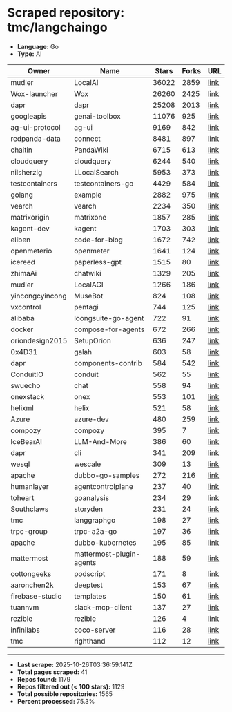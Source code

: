 # Scraped repository: tmc/langchaingo
* **Language:** Go
* **Type:** AI

| Owner | Name | Stars | Forks | URL |
|---|---|---|---|---|
| mudler | LocalAI | 36022 | 2859 | [link](https://github.com/mudler/LocalAI) |
| Wox-launcher | Wox | 26260 | 2425 | [link](https://github.com/Wox-launcher/Wox) |
| dapr | dapr | 25208 | 2013 | [link](https://github.com/dapr/dapr) |
| googleapis | genai-toolbox | 11076 | 925 | [link](https://github.com/googleapis/genai-toolbox) |
| ag-ui-protocol | ag-ui | 9169 | 842 | [link](https://github.com/ag-ui-protocol/ag-ui) |
| redpanda-data | connect | 8481 | 897 | [link](https://github.com/redpanda-data/connect) |
| chaitin | PandaWiki | 6715 | 613 | [link](https://github.com/chaitin/PandaWiki) |
| cloudquery | cloudquery | 6244 | 540 | [link](https://github.com/cloudquery/cloudquery) |
| nilsherzig | LLocalSearch | 5953 | 373 | [link](https://github.com/nilsherzig/LLocalSearch) |
| testcontainers | testcontainers-go | 4429 | 584 | [link](https://github.com/testcontainers/testcontainers-go) |
| golang | example | 2882 | 975 | [link](https://github.com/golang/example) |
| vearch | vearch | 2234 | 350 | [link](https://github.com/vearch/vearch) |
| matrixorigin | matrixone | 1857 | 285 | [link](https://github.com/matrixorigin/matrixone) |
| kagent-dev | kagent | 1703 | 303 | [link](https://github.com/kagent-dev/kagent) |
| eliben | code-for-blog | 1672 | 742 | [link](https://github.com/eliben/code-for-blog) |
| openmeterio | openmeter | 1641 | 124 | [link](https://github.com/openmeterio/openmeter) |
| icereed | paperless-gpt | 1515 | 80 | [link](https://github.com/icereed/paperless-gpt) |
| zhimaAi | chatwiki | 1329 | 205 | [link](https://github.com/zhimaAi/chatwiki) |
| mudler | LocalAGI | 1266 | 186 | [link](https://github.com/mudler/LocalAGI) |
| yincongcyincong | MuseBot | 824 | 108 | [link](https://github.com/yincongcyincong/MuseBot) |
| vxcontrol | pentagi | 744 | 125 | [link](https://github.com/vxcontrol/pentagi) |
| alibaba | loongsuite-go-agent | 722 | 91 | [link](https://github.com/alibaba/loongsuite-go-agent) |
| docker | compose-for-agents | 672 | 266 | [link](https://github.com/docker/compose-for-agents) |
| oriondesign2015 | SetupOrion | 636 | 247 | [link](https://github.com/oriondesign2015/SetupOrion) |
| 0x4D31 | galah | 603 | 58 | [link](https://github.com/0x4D31/galah) |
| dapr | components-contrib | 584 | 542 | [link](https://github.com/dapr/components-contrib) |
| ConduitIO | conduit | 562 | 55 | [link](https://github.com/ConduitIO/conduit) |
| swuecho | chat | 558 | 94 | [link](https://github.com/swuecho/chat) |
| onexstack | onex | 553 | 101 | [link](https://github.com/onexstack/onex) |
| helixml | helix | 521 | 58 | [link](https://github.com/helixml/helix) |
| Azure | azure-dev | 480 | 259 | [link](https://github.com/Azure/azure-dev) |
| compozy | compozy | 395 | 7 | [link](https://github.com/compozy/compozy) |
| IceBearAI | LLM-And-More | 386 | 60 | [link](https://github.com/IceBearAI/LLM-And-More) |
| dapr | cli | 341 | 209 | [link](https://github.com/dapr/cli) |
| wesql | wescale | 309 | 13 | [link](https://github.com/wesql/wescale) |
| apache | dubbo-go-samples | 272 | 216 | [link](https://github.com/apache/dubbo-go-samples) |
| humanlayer | agentcontrolplane | 237 | 40 | [link](https://github.com/humanlayer/agentcontrolplane) |
| toheart | goanalysis | 234 | 29 | [link](https://github.com/toheart/goanalysis) |
| Southclaws | storyden | 231 | 24 | [link](https://github.com/Southclaws/storyden) |
| tmc | langgraphgo | 198 | 27 | [link](https://github.com/tmc/langgraphgo) |
| trpc-group | trpc-a2a-go | 197 | 36 | [link](https://github.com/trpc-group/trpc-a2a-go) |
| apache | dubbo-kubernetes | 195 | 85 | [link](https://github.com/apache/dubbo-kubernetes) |
| mattermost | mattermost-plugin-agents | 188 | 59 | [link](https://github.com/mattermost/mattermost-plugin-agents) |
| cottongeeks | podscript | 171 | 8 | [link](https://github.com/cottongeeks/podscript) |
| aaronchen2k | deeptest | 153 | 67 | [link](https://github.com/aaronchen2k/deeptest) |
| firebase-studio | templates | 150 | 61 | [link](https://github.com/firebase-studio/templates) |
| tuannvm | slack-mcp-client | 137 | 27 | [link](https://github.com/tuannvm/slack-mcp-client) |
| rezible | rezible | 126 | 4 | [link](https://github.com/rezible/rezible) |
| infinilabs | coco-server | 116 | 28 | [link](https://github.com/infinilabs/coco-server) |
| tmc | righthand | 112 | 12 | [link](https://github.com/tmc/righthand) |

---
* **Last scrape:** 2025-10-26T03:36:59.141Z
* **Total pages scraped:** 41
* **Repos found:** 1179
* **Repos filtered out (< 100 stars):** 1129
* **Total possible repositories:** 1565
* **Percent processed:** 75.3%
